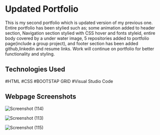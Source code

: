 # Updated Portfolio
This is my second portfolio which is updated version of my previous one. Entire portfolio has been stylied such as; some animation added to header section, Navigation section  stylied with CSS hover and fonts styleid, entire body covered by a under water image, 5 repositories added to portfolio page(include a group project), and footer section has been added github,linkedin and resume links. Work will continue on portfolio for better functionality and styling.

 

## Technologies Used
#HTML
#CSS
#BOOTSTAP GRID
#Visual Studio Code


## Webpage Screenshots
 
![Screenshot (114)](https://user-images.githubusercontent.com/63365781/88449189-debec980-ce12-11ea-8c72-2a473c4e0fd2.png)

![Screenshot (113)](https://user-images.githubusercontent.com/63365781/88449198-eed6a900-ce12-11ea-9cac-f73ed7094caa.png)

![Screenshot (115)](https://user-images.githubusercontent.com/63365781/88449206-fd24c500-ce12-11ea-93e9-2e1ba4d7fb65.png)

